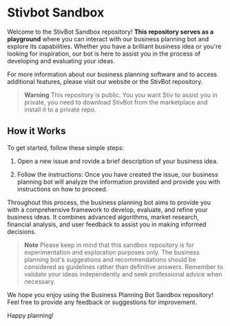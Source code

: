 # Stivbot Sandbox

Welcome to the StivBot Sandbox repository! **This repository serves as a playground** where you can interact with our business planning bot and explore its capabilities. Whether you have a brilliant business idea or you're looking for inspiration, our bot is here to assist you in the process of developing and evaluating your ideas.

For more information about our business planning software and to access additional features, please visit our website or the StivBot repository.

> **Warning**
> This repository is public. You you want Stiv to assist you in private, you need to download StivBot from the marketplace and install it to a private repo.

## How it Works

To get started, follow these simple steps:

1. Open a new issue and rovide a brief description of your business idea.

2. Follow the instructions: Once you have created the issue, our business planning bot will analyze the information provided and provide you with instructions on how to proceed.

Throughout this process, the business planning bot aims to provide you with a comprehensive framework to develop, evaluate, and refine your business ideas. It combines advanced algorithms, market research, financial analysis, and user feedback to assist you in making informed decisions.

> **Note**
> Please keep in mind that this sandbox repository is for experimentation and exploration purposes only. The business planning bot's suggestions and recommendations should be considered as guidelines rather than definitive answers. Remember to validate your ideas independently and seek professional advice when necessary.

We hope you enjoy using the Business Planning Bot Sandbox repository! Feel free to provide any feedback or suggestions for improvement.

Happy planning!
